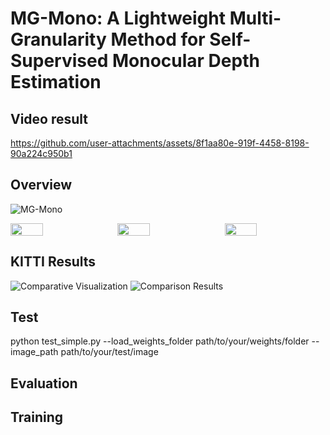 
# MG-Mono: A Lightweight Multi-Granularity Method for Self-Supervised Monocular Depth Estimation
## Video result


https://github.com/user-attachments/assets/8f1aa80e-919f-4458-8198-90a224c950b1


## Overview
![MG-Mono](https://github.com/user-attachments/assets/326462d8-922f-4071-9eba-7645b2f75c35)
<div style="display: flex; justify-content: space-between;">
  <img src="https://github.com/user-attachments/assets/efd0939c-682c-4f91-ad25-c5af758ea5d7" width="32%" />
  <img src="https://github.com/user-attachments/assets/2ec3dc6a-323e-4778-bf6c-3db8719074bf" width="32%" />
  <img src="https://github.com/user-attachments/assets/bc644336-6b81-48cb-8da3-9d29fa388b47" width="32%" />
</div>

## KITTI Results
![Comparative Visualization](https://github.com/user-attachments/assets/f29021ec-fe0a-40f5-843f-b5f088d4a1ab)
![Comparison Results](https://github.com/user-attachments/assets/55517697-affb-4b78-90ec-7308a29dcd03)


## Test
python test_simple.py --load_weights_folder path/to/your/weights/folder --image_path path/to/your/test/image
## Evaluation

## Training
